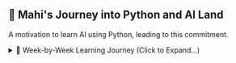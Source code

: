 ## 🐍 **Mahi's** Journey into Python and AI Land  
A motivation to learn AI using Python, leading to this commitment.

<details>
<summary>📅 Week-by-Week Learning Journey (Click to Expand...)</summary>
<br/>

<details>
<summary>📘 Week 1: Python Basics</summary>
<br/>

- **Topics Covered**: Python syntax, variables, functions, I/O  
- **Status**: ✅ Completed  
- **Days Spent**: 3  
- **Time Frame**: July 2025

<ins>Install Homebrew (Package Manager for Mac)</ins>
`/bin/bash -c "$(curl -fsSL https://raw.githubusercontent.com/Homebrew/install/HEAD/install.sh)"


</details>

<details>
<summary>📗 Week 2: NumPy, Pandas, Data Viz</summary>
<br/>

- **Topics Covered**: NumPy arrays, Pandas DataFrames, Matplotlib  
- **Status**: 🚧 In Progress  
- **Days Spent**: 1 (ongoing)  
- **Time Frame**: July 2025  

</details>

<details>
<summary>📙 Week 3: Coming Soon</summary>
<br/>

- **Topics Planned**: Data preprocessing, Scikit-learn intro  
- **Status**: 🔜 Planned  
- **Time Frame**: TBD  

</details>

</details>